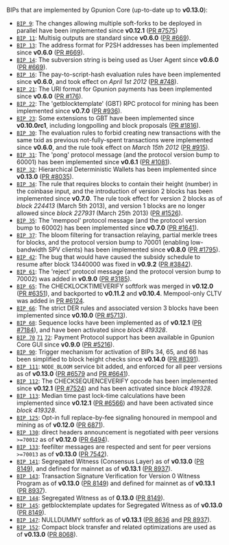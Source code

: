 BIPs that are implemented by Gpunion Core (up-to-date up to **v0.13.0**):

* [`BIP 9`](https://github.com/gpunion/bips/blob/master/bip-0009.mediawiki): The changes allowing multiple soft-forks to be deployed in parallel have been implemented since **v0.12.1**  ([PR #7575](https://github.com/GpunionProject/Gpuniontoken/pull/7575))
* [`BIP 11`](https://github.com/gpunion/bips/blob/master/bip-0011.mediawiki): Multisig outputs are standard since **v0.6.0** ([PR #669](https://github.com/GpunionProject/Gpuniontoken/pull/669)).
* [`BIP 13`](https://github.com/gpunion/bips/blob/master/bip-0013.mediawiki): The address format for P2SH addresses has been implemented since **v0.6.0** ([PR #669](https://github.com/GpunionProject/Gpuniontoken/pull/669)).
* [`BIP 14`](https://github.com/gpunion/bips/blob/master/bip-0014.mediawiki): The subversion string is being used as User Agent since **v0.6.0** ([PR #669](https://github.com/GpunionProject/Gpuniontoken/pull/669)).
* [`BIP 16`](https://github.com/gpunion/bips/blob/master/bip-0016.mediawiki): The pay-to-script-hash evaluation rules have been implemented since **v0.6.0**, and took effect on *April 1st 2012* ([PR #748](https://github.com/GpunionProject/Gpuniontoken/pull/748)).
* [`BIP 21`](https://github.com/gpunion/bips/blob/master/bip-0021.mediawiki): The URI format for Gpunion payments has been implemented since **v0.6.0** ([PR #176](https://github.com/GpunionProject/Gpuniontoken/pull/176)).
* [`BIP 22`](https://github.com/gpunion/bips/blob/master/bip-0022.mediawiki): The 'getblocktemplate' (GBT) RPC protocol for mining has been implemented since **v0.7.0** ([PR #936](https://github.com/GpunionProject/Gpuniontoken/pull/936)).
* [`BIP 23`](https://github.com/gpunion/bips/blob/master/bip-0023.mediawiki): Some extensions to GBT have been implemented since **v0.10.0rc1**, including longpolling and block proposals ([PR #1816](https://github.com/GpunionProject/Gpuniontoken/pull/1816)).
* [`BIP 30`](https://github.com/gpunion/bips/blob/master/bip-0030.mediawiki): The evaluation rules to forbid creating new transactions with the same txid as previous not-fully-spent transactions were implemented since **v0.6.0**, and the rule took effect on *March 15th 2012* ([PR #915](https://github.com/GpunionProject/Gpuniontoken/pull/915)).
* [`BIP 31`](https://github.com/gpunion/bips/blob/master/bip-0031.mediawiki): The 'pong' protocol message (and the protocol version bump to 60001) has been implemented since **v0.6.1** ([PR #1081](https://github.com/GpunionProject/Gpuniontoken/pull/1081)).
* [`BIP 32`](https://github.com/gpunion/bips/blob/master/bip-0032.mediawiki): Hierarchical Deterministic Wallets has been implemented since **v0.13.0** ([PR #8035](https://github.com/GpunionProject/Gpuniontoken/pull/8035)).
* [`BIP 34`](https://github.com/gpunion/bips/blob/master/bip-0034.mediawiki): The rule that requires blocks to contain their height (number) in the coinbase input, and the introduction of version 2 blocks has been implemented since **v0.7.0**. The rule took effect for version 2 blocks as of *block 224413* (March 5th 2013), and version 1 blocks are no longer allowed since *block 227931* (March 25th 2013) ([PR #1526](https://github.com/GpunionProject/Gpuniontoken/pull/1526)).
* [`BIP 35`](https://github.com/gpunion/bips/blob/master/bip-0035.mediawiki): The 'mempool' protocol message (and the protocol version bump to 60002) has been implemented since **v0.7.0** ([PR #1641](https://github.com/GpunionProject/Gpuniontoken/pull/1641)).
* [`BIP 37`](https://github.com/gpunion/bips/blob/master/bip-0037.mediawiki): The bloom filtering for transaction relaying, partial merkle trees for blocks, and the protocol version bump to 70001 (enabling low-bandwidth SPV clients) has been implemented since **v0.8.0** ([PR #1795](https://github.com/GpunionProject/Gpuniontoken/pull/1795)).
* [`BIP 42`](https://github.com/gpunion/bips/blob/master/bip-0042.mediawiki): The bug that would have caused the subsidy schedule to resume after block 13440000 was fixed in **v0.9.2** ([PR #3842](https://github.com/GpunionProject/Gpuniontoken/pull/3842)).
* [`BIP 61`](https://github.com/gpunion/bips/blob/master/bip-0061.mediawiki): The 'reject' protocol message (and the protocol version bump to 70002) was added in **v0.9.0** ([PR #3185](https://github.com/GpunionProject/Gpuniontoken/pull/3185)).
* [`BIP 65`](https://github.com/gpunion/bips/blob/master/bip-0065.mediawiki): The CHECKLOCKTIMEVERIFY softfork was merged in **v0.12.0** ([PR #6351](https://github.com/GpunionProject/Gpuniontoken/pull/6351)), and backported to **v0.11.2** and **v0.10.4**. Mempool-only CLTV was added in [PR #6124](https://github.com/GpunionProject/Gpuniontoken/pull/6124).
* [`BIP 66`](https://github.com/gpunion/bips/blob/master/bip-0066.mediawiki): The strict DER rules and associated version 3 blocks have been implemented since **v0.10.0** ([PR #5713](https://github.com/GpunionProject/Gpuniontoken/pull/5713)).
* [`BIP 68`](https://github.com/gpunion/bips/blob/master/bip-0068.mediawiki): Sequence locks have been implemented as of **v0.12.1**  ([PR #7184](https://github.com/GpunionProject/Gpuniontoken/pull/7184)), and have been activated since *block 419328*.
* [`BIP 70`](https://github.com/gpunion/bips/blob/master/bip-0070.mediawiki) [`71`](https://github.com/gpunion/bips/blob/master/bip-0071.mediawiki) [`72`](https://github.com/gpunion/bips/blob/master/bip-0072.mediawiki): Payment Protocol support has been available in Gpunion Core GUI since **v0.9.0** ([PR #5216](https://github.com/GpunionProject/Gpuniontoken/pull/5216)).
* [`BIP 90`](https://github.com/gpunion/bips/blob/master/bip-0090.mediawiki): Trigger mechanism for activation of BIPs 34, 65, and 66 has been simplified to block height checks since **v0.14.0** ([PR #8391](https://github.com/GpunionProject/Gpuniontoken/pull/8391)).
* [`BIP 111`](https://github.com/gpunion/bips/blob/master/bip-0111.mediawiki): `NODE_BLOOM` service bit added, and enforced for all peer versions as of **v0.13.0** ([PR #6579](https://github.com/GpunionProject/Gpuniontoken/pull/6579) and [PR #6641](https://github.com/GpunionProject/Gpuniontoken/pull/6641)).
* [`BIP 112`](https://github.com/gpunion/bips/blob/master/bip-0112.mediawiki): The CHECKSEQUENCEVERIFY opcode has been implemented since **v0.12.1** ([PR #7524](https://github.com/GpunionProject/Gpuniontoken/pull/7524)) and has been activated since *block 419328*.
* [`BIP 113`](https://github.com/gpunion/bips/blob/master/bip-0113.mediawiki): Median time past lock-time calculations have been implemented since **v0.12.1** ([PR #6566](https://github.com/GpunionProject/Gpuniontoken/pull/6566)) and have been activated since *block 419328*.
* [`BIP 125`](https://github.com/gpunion/bips/blob/master/bip-0125.mediawiki): Opt-in full replace-by-fee signaling honoured in mempool and mining as of **v0.12.0** ([PR 6871](https://github.com/GpunionProject/Gpuniontoken/pull/6871)).
* [`BIP 130`](https://github.com/gpunion/bips/blob/master/bip-0130.mediawiki): direct headers announcement is negotiated with peer versions `>=70012` as of **v0.12.0** ([PR 6494](https://github.com/GpunionProject/Gpuniontoken/pull/6494)).
* [`BIP 133`](https://github.com/gpunion/bips/blob/master/bip-0133.mediawiki): feefilter messages are respected and sent for peer versions `>=70013` as of **v0.13.0** ([PR 7542](https://github.com/GpunionProject/Gpuniontoken/pull/7542)).
* [`BIP 141`](https://github.com/gpunion/bips/blob/master/bip-0141.mediawiki): Segregated Witness (Consensus Layer) as of **v0.13.0** ([PR 8149](https://github.com/GpunionProject/Gpuniontoken/pull/8149)), and defined for mainnet as of **v0.13.1** ([PR 8937](https://github.com/GpunionProject/Gpuniontoken/pull/8937)).
* [`BIP 143`](https://github.com/gpunion/bips/blob/master/bip-0143.mediawiki): Transaction Signature Verification for Version 0 Witness Program as of **v0.13.0** ([PR 8149](https://github.com/GpunionProject/Gpuniontoken/pull/8149)) and defined for mainnet as of **v0.13.1** ([PR 8937](https://github.com/GpunionProject/Gpuniontoken/pull/8937)).
* [`BIP 144`](https://github.com/gpunion/bips/blob/master/bip-0144.mediawiki): Segregated Witness as of **0.13.0** ([PR 8149](https://github.com/GpunionProject/Gpuniontoken/pull/8149)).
* [`BIP 145`](https://github.com/gpunion/bips/blob/master/bip-0145.mediawiki): getblocktemplate updates for Segregated Witness as of **v0.13.0** ([PR 8149](https://github.com/GpunionProject/Gpuniontoken/pull/8149)).
* [`BIP 147`](https://github.com/gpunion/bips/blob/master/bip-0147.mediawiki): NULLDUMMY softfork as of **v0.13.1** ([PR 8636](https://github.com/GpunionProject/Gpuniontoken/pull/8636) and [PR 8937](https://github.com/GpunionProject/Gpuniontoken/pull/8937)).
* [`BIP 152`](https://github.com/gpunion/bips/blob/master/bip-0152.mediawiki): Compact block transfer and related optimizations are used as of **v0.13.0** ([PR 8068](https://github.com/GpunionProject/Gpuniontoken/pull/8068)).
